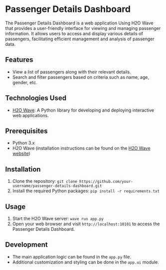 # Passenger Details Dashboard

The Passenger Details Dashboard is a web application Using H2O Wave that provides a user-friendly interface for viewing and managing passenger information. It allows users to access and display various details of passengers, facilitating efficient management and analysis of passenger data.

## Features

- View a list of passengers along with their relevant details.
- Search and filter passengers based on criteria such as name, age, gender, etc.

## Technologies Used

- [H2O Wave](https://wave.h2o.ai/): A Python library for developing and deploying interactive web applications.

## Prerequisites

- Python 3.x
- H2O Wave (installation instructions can be found on the [H2O Wave website](https://wave.h2o.ai/))

## Installation

1. Clone the repository: `git clone https://github.com/your-username/passenger-details-dashboard.git`
2. Install the required Python packages: `pip install -r requirements.txt`

## Usage

1. Start the H2O Wave server: `wave run app.py`
2. Open your web browser and visit `http://localhost:10101` to access the Passenger Details Dashboard.

## Development

- The main application logic can be found in the `app.py` file.
- Additional customization and styling can be done in the `app.ui` module.


